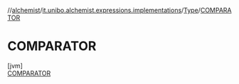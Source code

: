 //[alchemist](../../../../index.md)/[it.unibo.alchemist.expressions.implementations](../../index.md)/[Type](../index.md)/[COMPARATOR](index.md)

# COMPARATOR

[jvm]\
[COMPARATOR](index.md)
